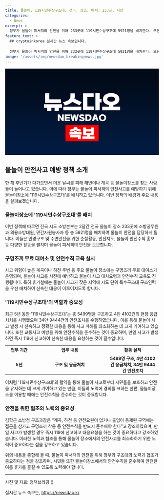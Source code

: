 ```yaml
---
title: 물놀이, 119시민수상구조대, 전국, 장소, 배치, 233곳, 시민
categories:
  - News
excerpt: >
  정부가 물놀이 피서객의 안전을 위해 233곳에 119시민수상구조대 5921명을 배치한다. 또한, 구명조끼 무료 대여소를 운영하고 신속한 구조를 위해 특수구조대를 배치하며, 안전수칙 교육도 실시한다. 최근 5년 동안 5499명을 구조하고 4만 4102건의 응급처치를 시행한 119시민수상구조대의 활약과 안전수칙의 중요성을 강조한다. 
feature_text: >
  ## cryptoinkorea 실시간 뉴스 속보입니다.

  정부가 물놀이 피서객의 안전을 위해 233곳에 119시민수상구조대 5921명을 배치한다. 또한, 구명조끼 무료 대여소를 운영하고 신속한 구조를 위해 특수구조대를 배치하며, 안전수칙 교육도 실시한다. 최근 5년 동안 5499명을 구조하고 4만 4102건의 응급처치를 시행한 119시민수상구조대의 활약과 안전수칙의 중요성을 강조한다. 
image: '/assets/img/newsdao_breakingnews.jpg'
---
```


<p><img src="/assets/img/newsdao_breakingnews.jpg" alt="cryptoinkorea 속보" /></p>

<h2 data-ke-size="size26">물놀이 안전사고 예방 정책 소개</h2>

<p data-ke-size="size16">한 해 후반기가 다가오면서 더운 날씨를 피해 해변이나 계곡 등 물놀이장소를 찾는 사람들이 늘어나고 있습니다. 이에 따라 정부는 물놀이 피서객의 안전사고를 예방하기 위해 물놀이장소에 '119시민수상구조대'를 배치하고 있습니다. 이번 정책의 배경과 주요 내용을 살펴보겠습니다.</p>

<h3>물놀이장소에 '119시민수상구조대'를 배치</h3>

<p data-ke-size="size16">이번 정책에 따르면 전국 시도 소방본부는 2달간 전국 물놀이 장소 233곳에 소방공무원과 의용소방대원, 민간자원봉사자 등 총 5921명을 배치하여 물놀이 안전을 담당하게 됩니다. 이들은 인명구조 및 수변안전을 위한 순찰활동, 안전지도, 물놀이 안전수칙 홍보 등 다양한 활동을 펼치며 물놀이 피서객의 안전을 도모합니다.</p>

<h3>구명조끼 무료 대여소 및 안전수칙 교육 실시</h3>

<p data-ke-size="size16">사고 위험이 높은 계곡이나 하천 주변 등 주요 물놀이 장소에는 구명조끼 무료 대여소가 운영되며, 물놀이 사고를 사전에 예방하고 물놀이 사고 대처요령과 안전수칙 교육도 진행됩니다. 특히 휴가철에는 물놀이 사고가 잦은 지역에 시도 단위 특수구조대 구조인력을 우선 배치하여 신속한 대응이 이루어지도록 합니다.</p>

<h3>'119시민수상구조대'의 역할과 중요성</h3>

<p data-ke-size="size16">최근 5년 동안 '119시민수상구조대'는 총 5499명을 구조하고 4만 4102건의 현장 응급처치를 시행했으며 34만 9444건의 안전조치를 수행하였습니다. 이를 통해 물놀이 사고 발생 시 신속하고 정확한 대응을 통해 사고 피해를 최소화하는 데 크게 기여하고 있습니다. 또한 교통사고 예방을 위해 안전수칙을 준수하는 것이 중요하며, 만일 사고가 발생하면 즉시 119에 신고하여 신속한 대응을 요청하는 것이 필수입니다.</p>

<table>
<tbody>
<tr>
<td style="text-align: center; width: 100px; height: 24px;"><b>업무 기간</b></td>
<td style="text-align: center; width: 300px; height: 24px;"><b>업무 내용</b></td>
<td style="text-align: center; width: 200px; height: 24px;"><b>활동 실적</b></td>
</tr>
<tr>
<td style="text-align: center; height: 17px;"><b>5년</b></td>
<td style="text-align: center; height: 17px;"><b>구조 및 응급처치</b></td>
<td style="text-align: center; height: 17px;"><b>5499명 구조, 4만 4102건 응급처치, 34만 9444건 안전조치</b></td>
</tr>
</tbody>
</table>

<p data-ke-size="size16">이처럼 '119시민수상구조대'의 활약을 통해 물놀이 사고로부터 시민들을 보호하고 안전을 유지하는 데 크게 기여하고 있는 만큼, 이들의 노력에 경의를 표하는 한편, 물놀이장소를 이용할 때에는 안전수칙을 준수하는 것이 중요합니다.</p>

<h3>안전을 위한 협조와 노력의 중요성</h3>

<p data-ke-size="size16">김학근 소방청 구조과장은 “계곡, 하천 등 안전요원이 없거나 출입이 통제된 구역에는 접근을 삼가고 구명조끼 착용 등 안전수칙을 반드시 준수해야 한다”고 강조하였으며, 만일 사고가 발생할 경우 즉시 119에 신고하고 대응요청을 하는 것이 중요하다고 강조하였습니다. 이러한 노력과 협조를 통해 물놀이 장소에서의 안전사고를 최소화하기 위한 노력이 중요하다는 점을 강조하고 있습니다.</p>

<p data-ke-size="size16">위의 내용을 종합해 볼 때, 물놀이 피서객의 안전을 위해 정부와 구조대의 노력과 협조가 중요하다는 점을 강조하며, 시민들 또한 물놀이장소에서의 안전수칙을 준수하여 안전한 여름 휴가를 즐길 수 있도록 노력해야 합니다.</p>

<hr>

<p data-ke-size="size16">사진 및 자료: 정책브리핑 ()</p>
실시간 뉴스 속보는, <a href="https://newsdao.kr" rel="dofollow">https://newsdao.kr</a>


